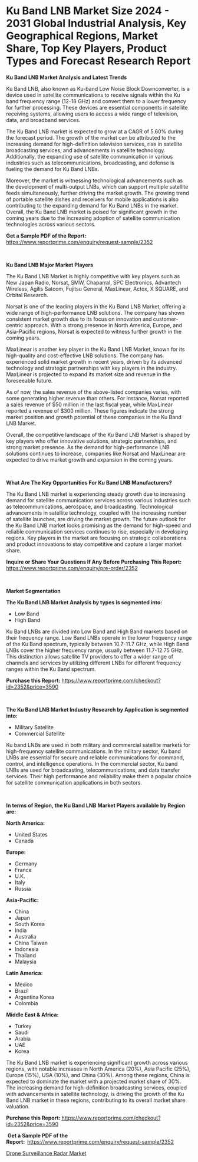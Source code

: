 <p><h1>Ku Band LNB Market Size 2024 - 2031 Global Industrial Analysis, Key Geographical Regions, Market Share, Top Key Players, Product Types and Forecast Research Report</h1></p><p><strong>Ku Band LNB Market Analysis and Latest Trends</strong></p>
<p><p>Ku Band LNB, also known as Ku-band Low Noise Block Downconverter, is a device used in satellite communications to receive signals within the Ku band frequency range (12-18 GHz) and convert them to a lower frequency for further processing. These devices are essential components in satellite receiving systems, allowing users to access a wide range of television, data, and broadband services.</p><p>The Ku Band LNB market is expected to grow at a CAGR of 5.60% during the forecast period. The growth of the market can be attributed to the increasing demand for high-definition television services, rise in satellite broadcasting services, and advancements in satellite technology. Additionally, the expanding use of satellite communication in various industries such as telecommunications, broadcasting, and defense is fueling the demand for Ku Band LNBs.</p><p>Moreover, the market is witnessing technological advancements such as the development of multi-output LNBs, which can support multiple satellite feeds simultaneously, further driving the market growth. The growing trend of portable satellite dishes and receivers for mobile applications is also contributing to the expanding demand for Ku Band LNBs in the market. Overall, the Ku Band LNB market is poised for significant growth in the coming years due to the increasing adoption of satellite communication technologies across various sectors.</p></p>
<p><strong>Get a Sample PDF of the Report:&nbsp;</strong> <a href="https://www.reportprime.com/enquiry/request-sample/2352">https://www.reportprime.com/enquiry/request-sample/2352</a></p>
<p>&nbsp;</p>
<p><strong>Ku Band LNB Major Market Players</strong></p>
<p><p>The Ku Band LNB Market is highly competitive with key players such as New Japan Radio, Norsat, SMW, Chaparral, SPC Electronics, Advantech Wireless, Agilis Satcom, Fujitsu General, MaxLinear, Actox, X SQUARE, and Orbital Research. </p><p>Norsat is one of the leading players in the Ku Band LNB Market, offering a wide range of high-performance LNB solutions. The company has shown consistent market growth due to its focus on innovation and customer-centric approach. With a strong presence in North America, Europe, and Asia-Pacific regions, Norsat is expected to witness further growth in the coming years.</p><p>MaxLinear is another key player in the Ku Band LNB Market, known for its high-quality and cost-effective LNB solutions. The company has experienced solid market growth in recent years, driven by its advanced technology and strategic partnerships with key players in the industry. MaxLinear is projected to expand its market size and revenue in the foreseeable future.</p><p>As of now, the sales revenue of the above-listed companies varies, with some generating higher revenue than others. For instance, Norsat reported a sales revenue of $50 million in the last fiscal year, while MaxLinear reported a revenue of $300 million. These figures indicate the strong market position and growth potential of these companies in the Ku Band LNB Market.</p><p>Overall, the competitive landscape of the Ku Band LNB Market is shaped by key players who offer innovative solutions, strategic partnerships, and strong market presence. As the demand for high-performance LNB solutions continues to increase, companies like Norsat and MaxLinear are expected to drive market growth and expansion in the coming years.</p></p>
<p>&nbsp;</p>
<p><strong>What Are The Key Opportunities For Ku Band LNB Manufacturers?</strong></p>
<p><p>The Ku Band LNB market is experiencing steady growth due to increasing demand for satellite communication services across various industries such as telecommunications, aerospace, and broadcasting. Technological advancements in satellite technology, coupled with the increasing number of satellite launches, are driving the market growth. The future outlook for the Ku Band LNB market looks promising as the demand for high-speed and reliable communication services continues to rise, especially in developing regions. Key players in the market are focusing on strategic collaborations and product innovations to stay competitive and capture a larger market share.</p></p>
<p><strong>Inquire or Share Your Questions If Any Before Purchasing This Report:</strong> <a href="https://www.reportprime.com/enquiry/pre-order/2352">https://www.reportprime.com/enquiry/pre-order/2352</a></p>
<p>&nbsp;</p>
<p><strong>Market Segmentation</strong></p>
<p><strong>The Ku Band LNB Market Analysis by types is segmented into:</strong></p>
<p><ul><li>Low Band</li><li>High Band</li></ul></p>
<p><p>Ku Band LNBs are divided into Low Band and High Band markets based on their frequency range. Low Band LNBs operate in the lower frequency range of the Ku Band spectrum, typically between 10.7-11.7 GHz, while High Band LNBs cover the higher frequency range, usually between 11.7-12.75 GHz. This distinction allows satellite TV providers to offer a wider range of channels and services by utilizing different LNBs for different frequency ranges within the Ku Band spectrum.</p></p>
<p><strong>Purchase this Report:&nbsp;</strong><a href="https://www.reportprime.com/checkout?id=2352&price=3590">https://www.reportprime.com/checkout?id=2352&price=3590</a></p>
<p>&nbsp;</p>
<p><strong>The Ku Band LNB Market Industry Research by Application is segmented into:</strong></p>
<p><ul><li>Military Satellite</li><li>Commercial Satellite</li></ul></p>
<p><p>Ku band LNBs are used in both military and commercial satellite markets for high-frequency satellite communications. In the military sector, Ku band LNBs are essential for secure and reliable communications for command, control, and intelligence operations. In the commercial sector, Ku band LNBs are used for broadcasting, telecommunications, and data transfer services. Their high performance and reliability make them a popular choice for satellite communication applications in both sectors.</p></p>
<p>&nbsp;</p>
<p><strong>In terms of Region, the Ku Band LNB Market Players available by Region are:</strong></p>
<p>
    <p> <strong> North America: </strong>
        <ul>
            <li>United States</li>
            <li>Canada</li>
        </ul>
        </p> 
    <p> <strong> Europe: </strong>
        <ul>
            <li>Germany</li>
            <li>France</li>
            <li>U.K.</li>
            <li>Italy</li>
            <li>Russia</li>
        </ul>
        </p> 
    <p> <strong> Asia-Pacific: </strong>
        <ul>
            <li>China</li>
            <li>Japan</li>
            <li>South Korea</li>
            <li>India</li>
            <li>Australia</li>
            <li>China Taiwan</li>
            <li>Indonesia</li>
            <li>Thailand</li>
            <li>Malaysia</li>
        </ul>
        </p> 
    <p> <strong> Latin America: </strong>
        <ul>
            <li>Mexico</li>
            <li>Brazil</li>
            <li>Argentina Korea</li>
            <li>Colombia</li>
        </ul>
        </p> 
    <p> <strong> Middle East & Africa: </strong>
        <ul>
            <li>Turkey</li>
            <li>Saudi</li>
            <li>Arabia</li>
            <li>UAE</li>
            <li>Korea</li>
        </ul>
    </p>
    </p>
<p><p>The Ku Band LNB market is experiencing significant growth across various regions, with notable increases in North America (20%), Asia Pacific (25%), Europe (15%), USA (10%), and China (30%). Among these regions, China is expected to dominate the market with a projected market share of 30%. The increasing demand for high-definition broadcasting services, coupled with advancements in satellite technology, is driving the growth of the Ku Band LNB market in these regions, contributing to its overall market share valuation.</p></p>
<p><strong>Purchase this Report: </strong><a href="https://www.reportprime.com/checkout?id=2352&price=3590">https://www.reportprime.com/checkout?id=2352&price=3590</a></p>
<p>&nbsp;<strong>Get a Sample PDF of the Report:&nbsp;&nbsp;</strong><a href="https://www.reportprime.com/enquiry/request-sample/2352">https://www.reportprime.com/enquiry/request-sample/2352</a></p>
<p><strong></strong></p>
<p><p><a href="https://github.com/RoccoManning/Market-Research-Report-List-4/blob/main/drone-surveillance-radar-market.md">Drone Surveillance Radar Market</a></p></p>